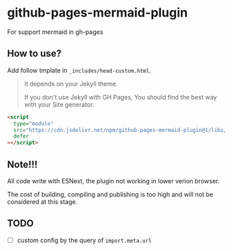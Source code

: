 # github-pages-mermaid-plugin

For support mermaid in gh-pages

## How to use?

Add follow tmplate in `_includes/head-custom.html`.

> It depends on your Jekyll theme.
>
> If you don't use Jekyll with GH Pages,
> You should find the best way with your Site generator.

```html
<script
  type="module"
  src="https://cdn.jsdelivr.net/npm/github-pages-mermaid-plugin@1/libs/gh-pages-mermaid.mjs"
  defer
></script>
```

## Note!!!

All code write with ESNext,
the plugin not working in lower verion browser.

The cost of building, compiling and publishing is too high
and will not be considered at this stage.

## TODO

- [ ] custom config by the query of `import.meta.url`
